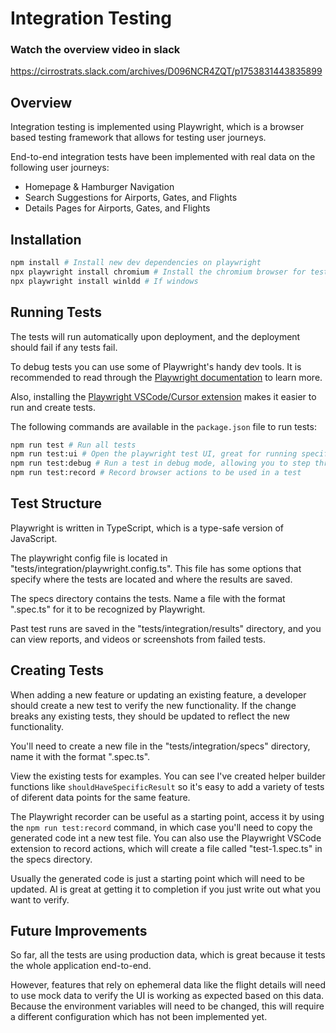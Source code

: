 # Integration Testing

### Watch the overview video in slack

https://cirrostrats.slack.com/archives/D096NCR4ZQT/p1753831443835899

## Overview

Integration testing is implemented using Playwright, which is a browser based testing framework that allows for testing user journeys.

End-to-end integration tests have been implemented with real data on the following user journeys:

- Homepage & Hamburger Navigation
- Search Suggestions for Airports, Gates, and Flights
- Details Pages for Airports, Gates, and Flights

## Installation

```bash
npm install # Install new dev dependencies on playwright
npx playwright install chromium # Install the chromium browser for testing
npx playwright install winldd # If windows
```

## Running Tests

The tests will run automatically upon deployment, and the deployment should fail if any tests fail.

To debug tests you can use some of Playwright's handy dev tools. It is recommended to read through the [Playwright documentation](https://playwright.dev/docs/writing-tests) to learn more.

Also, installing the [Playwright VSCode/Cursor extension](https://playwright.dev/docs/getting-started-vscode) makes it easier to run and create tests.

The following commands are available in the `package.json` file to run tests:

```bash
npm run test # Run all tests
npm run test:ui # Open the playwright test UI, great for running specific tests and seeing what's happening in the browser for development
npm run test:debug # Run a test in debug mode, allowing you to step through each action
npm run test:record # Record browser actions to be used in a test
```

## Test Structure

Playwright is written in TypeScript, which is a type-safe version of JavaScript.

The playwright config file is located in "tests/integration/playwright.config.ts".
This file has some options that specify where the tests are located and where the results are saved.

The specs directory contains the tests. Name a file with the format "<name>.spec.ts" for it to be recognized by Playwright.

Past test runs are saved in the "tests/integration/results" directory, and you can view reports, and videos or screenshots from failed tests.

## Creating Tests

When adding a new feature or updating an existing feature, a developer should create a new test to verify the new functionality. If the change breaks any existing tests, they should be updated to reflect the new functionality.

You'll need to create a new file in the "tests/integration/specs" directory, name it with the format "<name>.spec.ts".

View the existing tests for examples. You can see I've created helper builder functions like `shouldHaveSpecificResult` so it's easy to add a variety of tests of diferent data points for the same feature.

The Playwright recorder can be useful as a starting point, access it by using the `npm run test:record` command, in which case you'll need to copy the generated code int a new test file. You can also use the Playwright VSCode extension to record actions, which will create a file called "test-1.spec.ts" in the specs directory.

Usually the generated code is just a starting point which will need to be updated. AI is great at getting it to completion if you just write out what you want to verify.

## Future Improvements

So far, all the tests are using production data, which is great because it tests the whole application end-to-end.

However, features that rely on ephemeral data like the flight details will need to use mock data to verify the UI is working as expected based on this data. Because the environment variables will need to be changed, this will require a different configuration which has not been implemented yet.
